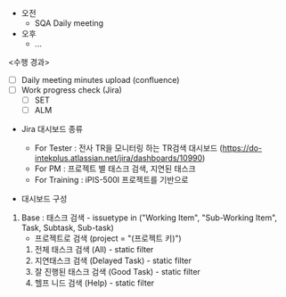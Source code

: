 - 오전
	- SQA Daily meeting
- 오후
	- ...

<수행 경과>
- [ ] Daily meeting minutes upload (confluence)
- [ ] Work progress check (Jira)
	- [ ] SET
	- [ ] ALM

- Jira 대시보드 종류
	- For Tester : 전사 TR을 모니터링 하는 TR검색 대시보드 (https://do-intekplus.atlassian.net/jira/dashboards/10990)
	- For PM : 프로젝트 별 태스크 검색, 지연된 태스크
	- For Training : iPIS-500I 프로젝트를 기반으로 

- 대시보드 구성
1. Base : 태스크 검색 - issuetype in ("Working Item", "Sub-Working Item", Task, Subtask, Sub-task)
	- 프로젝트로 검색 (project = "(프로젝트 키)")
	1. 전체 태스크 검색 (All) - static filter
	2. 지연태스크 검색 (Delayed Task) - static filter
	3. 잘 진행된 태스크 검색 (Good Task) - static filter
	4. 헬프 니드 검색 (Help) - static filter